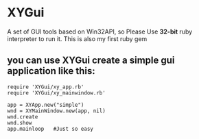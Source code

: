 # XYGui

A set of GUI tools based on Win32API, so Please Use **32-bit** ruby interpreter to run it. This is also my first ruby gem

## you can use XYGui create a simple gui application like this:
```
require 'XYGui/xy_app.rb'
require 'XYGui/xy_mainwindow.rb'

app = XYApp.new("simple")
wnd = XYMainWindow.new(app, nil)
wnd.create
wnd.show 
app.mainloop   #Just so easy
```
